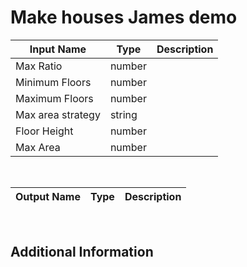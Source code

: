 

# Make houses James demo



|Input Name|Type|Description|
|---|---|---|
|Max Ratio|number||
|Minimum Floors|number||
|Maximum Floors|number||
|Max area strategy|string||
|Floor Height|number||
|Max Area|number||


<br>

|Output Name|Type|Description|
|---|---|---|


<br>

## Additional Information